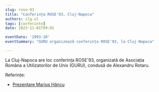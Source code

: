 ```yaml
---
slug: rose-93
title: "Conferința ROSE'93, Cluj-Napoca"
authors: ilg-ul
tags: [conferinte]
date: 2023-11-01T09:01

eventDate: '1993-10'
eventSummary: "GURU organizează conferința ROSE'93, la Cluj-Napoca"

---
```


La Cluj-Napoca are loc conferința ROSE'93, organizată de Asociația Româna
a Utilizatorilor de Unix (GURU), condusă de Alexandru Rotaru.

<!-- truncate -->

Referințe:

- [Prezentare Marius Hâncu](http://linux.punct.info/rose93.html)
